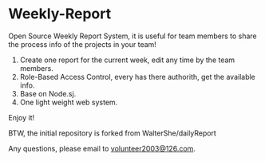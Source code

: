 Weekly-Report
=============

Open Source Weekly Report System, it is useful for team members to share the process info of the projects in your team!

1. Create one report for the current week, edit any time by the team members.
2. Role-Based Access Control, every has there authorith, get the available info.
3. Base on Node.sj. 
4. One light weight web system.

Enjoy it!

BTW, the initial repository is forked from WalterShe/dailyReport

Any questions, please email to volunteer2003@126.com.
